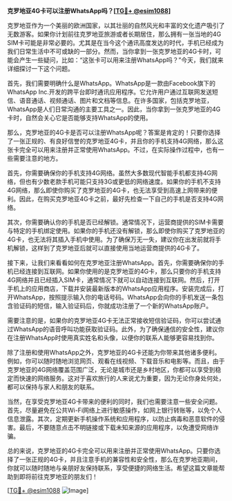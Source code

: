 **克罗地亚4G卡可以注册WhatsApp吗？[[TG💪+ @esim1088](https://t.me/s/esim1088)]**

克罗地亚作为一个美丽的欧洲国家，以其壮丽的自然风光和丰富的文化遗产吸引了无数游客。如果你计划前往克罗地亚旅游或者长期居住，那么拥有一张当地的4G SIM卡可能是非常必要的。尤其是在当今这个通讯高度发达的时代，手机已经成为我们日常生活中不可或缺的一部分。然而，当你拿到一张克罗地亚的4G卡时，可能会产生一些疑问，比如：“这张卡可以用来注册WhatsApp吗？”今天，我们就来详细探讨一下这个问题。

首先，我们需要明确什么是WhatsApp。WhatsApp是一款由Facebook旗下的WhatsApp Inc.开发的跨平台即时通讯应用程序。它允许用户通过互联网发送短信、语音通话、视频通话、图片和文档等信息。在许多国家，包括克罗地亚，WhatsApp是人们日常沟通的主要工具之一。因此，当你拿到一张克罗地亚的4G卡时，自然会关心它是否能够支持WhatsApp的使用。

那么，克罗地亚的4G卡是否可以注册WhatsApp呢？答案是肯定的！只要你选择了一张正规的、有良好信誉的克罗地亚4G卡，并且你的手机支持4G网络，那么这张卡完全可以用来注册并正常使用WhatsApp。不过，在实际操作过程中，也有一些需要注意的地方。

首先，你需要确保你的手机支持4G网络。虽然大多数现代智能手机都支持4G网络，但也有少数老款手机可能只支持3G或更低的网络速度。如果你的手机不支持4G网络，那么即使你购买了克罗地亚的4G卡，也无法享受到高速上网带来的便利。因此，在购买克罗地亚4G卡之前，最好先检查一下自己的手机是否支持4G网络。

其次，你需要确认你的手机是否已经解锁。通常情况下，运营商提供的SIM卡需要与特定的手机绑定使用。如果你的手机还没有解锁，那么即使你购买了克罗地亚的4G卡，也无法将其插入手机中使用。为了确保万无一失，建议你在出发前就将手机解锁，这样到了克罗地亚后就可以直接使用当地运营商提供的4G卡了。

接下来，让我们来看看如何在克罗地亚注册WhatsApp。首先，你需要确保你的手机已经连接到互联网。如果你使用的是克罗地亚的4G卡，那么只要你的手机支持4G网络并且已经插入SIM卡，通常情况下就可以自动连接到互联网。然后，打开手机上的应用商店，下载并安装最新版本的WhatsApp应用程序。安装完成后，打开WhatsApp，按照提示输入你的电话号码。WhatsApp会向你的手机发送一条包含验证码的短信，输入验证码后，你就成功注册了一个新的WhatsApp账户。

需要注意的是，如果你的克罗地亚4G卡无法正常接收短信验证码，你可以尝试通过WhatsApp的语音呼叫功能获取验证码。此外，为了确保通信的安全性，建议你在注册WhatsApp时使用真实姓名和头像，以便你的联系人能够更容易找到你。

除了注册和使用WhatsApp之外，克罗地亚的4G卡还能为你带来其他诸多便利。例如，你可以随时随地浏览网页、观看在线视频、下载音乐和电影等。而且，由于克罗地亚的4G网络覆盖范围广泛，无论是城市还是乡村地区，你都可以享受到稳定而快速的网络服务。这对于喜欢旅行的人来说尤为重要，因为无论你身处何处，都可以保持与家人和朋友的联系。

当然，在享受克罗地亚4G卡带来的便利的同时，我们也需要注意一些安全问题。首先，尽量避免在公共Wi-Fi网络上进行敏感操作，如网上银行转账等，以免个人信息泄露。其次，定期更新手机操作系统和应用程序，以防止病毒和恶意软件的侵害。最后，不要随意点击不明链接或下载未知来源的应用程序，以免遭受网络诈骗。

总的来说，克罗地亚的4G卡完全可以用来注册并正常使用WhatsApp。只要你选择了一张正规的4G卡，并且注意手机的兼容性和安全性，那么在克罗地亚期间，你就可以随时随地与亲朋好友保持联系，享受便捷的网络生活。希望这篇文章能帮助到即将前往克罗地亚的朋友们！

[[TG💪+ @esim1088](https://t.me/s/esim1088) ![Image](https://i.postimg.cc/4NQfJmqS/Snipaste-2025-05-13-00-14-12.png)]